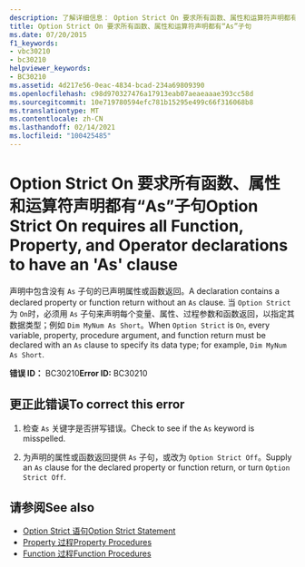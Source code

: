 ```yaml
---
description: 了解详细信息： Option Strict On 要求所有函数、属性和运算符声明都有 "As" 子句
title: Option Strict On 要求所有函数、属性和运算符声明都有“As”子句
ms.date: 07/20/2015
f1_keywords:
- vbc30210
- bc30210
helpviewer_keywords:
- BC30210
ms.assetid: 4d217e56-0eac-4834-bcad-234a69809390
ms.openlocfilehash: c98d970327476a17913eab07aeaeaaae393cc58d
ms.sourcegitcommit: 10e719780594efc781b15295e499c66f316068b8
ms.translationtype: MT
ms.contentlocale: zh-CN
ms.lasthandoff: 02/14/2021
ms.locfileid: "100425485"
---
```

# <a name="option-strict-on-requires-all-function-property-and-operator-declarations-to-have-an-as-clause"></a><span data-ttu-id="bbce5-103">Option Strict On 要求所有函数、属性和运算符声明都有“As”子句</span><span class="sxs-lookup"><span data-stu-id="bbce5-103">Option Strict On requires all Function, Property, and Operator declarations to have an 'As' clause</span></span>

<span data-ttu-id="bbce5-104">声明中包含没有 `As` 子句的已声明属性或函数返回。</span><span class="sxs-lookup"><span data-stu-id="bbce5-104">A declaration contains a declared property or function return without an `As` clause.</span></span> <span data-ttu-id="bbce5-105">当 `Option Strict` 为 `On`时，必须用 `As` 子句来声明每个变量、属性、过程参数和函数返回，以指定其数据类型；例如 `Dim MyNum As Short`。</span><span class="sxs-lookup"><span data-stu-id="bbce5-105">When `Option Strict` is `On`, every variable, property, procedure argument, and function return must be declared with an `As` clause to specify its data type; for example, `Dim MyNum As Short`.</span></span>  
  
 <span data-ttu-id="bbce5-106">**错误 ID：** BC30210</span><span class="sxs-lookup"><span data-stu-id="bbce5-106">**Error ID:** BC30210</span></span>  
  
## <a name="to-correct-this-error"></a><span data-ttu-id="bbce5-107">更正此错误</span><span class="sxs-lookup"><span data-stu-id="bbce5-107">To correct this error</span></span>  
  
1. <span data-ttu-id="bbce5-108">检查 `As` 关键字是否拼写错误。</span><span class="sxs-lookup"><span data-stu-id="bbce5-108">Check to see if the `As` keyword is misspelled.</span></span>  
  
2. <span data-ttu-id="bbce5-109">为声明的属性或函数返回提供 `As` 子句，或改为 `Option Strict Off`。</span><span class="sxs-lookup"><span data-stu-id="bbce5-109">Supply an `As` clause for the declared property or function return, or turn `Option Strict Off`.</span></span>  
  
## <a name="see-also"></a><span data-ttu-id="bbce5-110">请参阅</span><span class="sxs-lookup"><span data-stu-id="bbce5-110">See also</span></span>

- [<span data-ttu-id="bbce5-111">Option Strict 语句</span><span class="sxs-lookup"><span data-stu-id="bbce5-111">Option Strict Statement</span></span>](../language-reference/statements/option-strict-statement.md)
- [<span data-ttu-id="bbce5-112">Property 过程</span><span class="sxs-lookup"><span data-stu-id="bbce5-112">Property Procedures</span></span>](../programming-guide/language-features/procedures/property-procedures.md)
- [<span data-ttu-id="bbce5-113">Function 过程</span><span class="sxs-lookup"><span data-stu-id="bbce5-113">Function Procedures</span></span>](../programming-guide/language-features/procedures/function-procedures.md)
